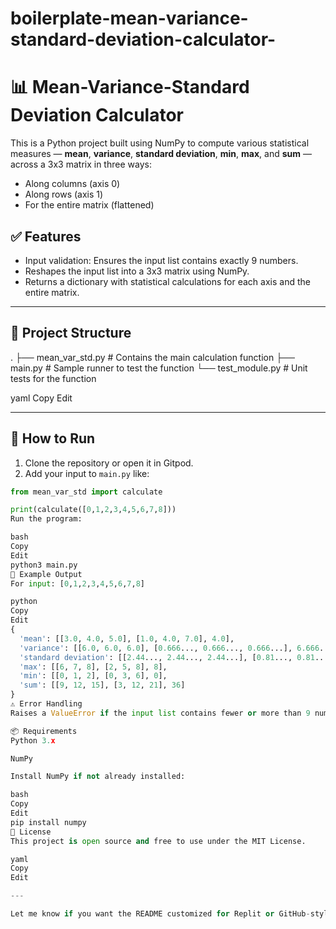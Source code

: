 # boilerplate-mean-variance-standard-deviation-calculator-

# 📊 Mean-Variance-Standard Deviation Calculator

This is a Python project built using NumPy to compute various statistical measures — **mean**, **variance**, **standard deviation**, **min**, **max**, and **sum** — across a 3x3 matrix in three ways:
- Along columns (axis 0)
- Along rows (axis 1)
- For the entire matrix (flattened)

## ✅ Features

- Input validation: Ensures the input list contains exactly 9 numbers.
- Reshapes the input list into a 3x3 matrix using NumPy.
- Returns a dictionary with statistical calculations for each axis and the entire matrix.

---

## 📁 Project Structure

. ├── mean_var_std.py # Contains the main calculation function ├── main.py # Sample runner to test the function └── test_module.py # Unit tests for the function

yaml
Copy
Edit

---

## 🚀 How to Run

1. Clone the repository or open it in Gitpod.
2. Add your input to `main.py` like:

```python
from mean_var_std import calculate

print(calculate([0,1,2,3,4,5,6,7,8]))
Run the program:

bash
Copy
Edit
python3 main.py
🧪 Example Output
For input: [0,1,2,3,4,5,6,7,8]

python
Copy
Edit
{
  'mean': [[3.0, 4.0, 5.0], [1.0, 4.0, 7.0], 4.0],
  'variance': [[6.0, 6.0, 6.0], [0.666..., 0.666..., 0.666...], 6.666...],
  'standard deviation': [[2.44..., 2.44..., 2.44...], [0.81..., 0.81..., 0.81...], 2.58...],
  'max': [[6, 7, 8], [2, 5, 8], 8],
  'min': [[0, 1, 2], [0, 3, 6], 0],
  'sum': [[9, 12, 15], [3, 12, 21], 36]
}
⚠️ Error Handling
Raises a ValueError if the input list contains fewer or more than 9 numbers.

📦 Requirements
Python 3.x

NumPy

Install NumPy if not already installed:

bash
Copy
Edit
pip install numpy
📜 License
This project is open source and free to use under the MIT License.

yaml
Copy
Edit

---

Let me know if you want the README customized for Replit or GitHub-style project deployment!
